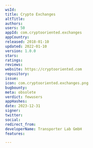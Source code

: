 ```yaml
---
wsId: 
title: Crypto Exchanges
altTitle: 
authors: 
users: 50
appId: com.cryptooriented.exchanges
appCountry: 
released: 2018-01-10
updated: 2022-01-10
version: 1.0.0
stars: 
ratings: 
reviews: 
website: https://cryptooriented.com
repository: 
issue: 
icon: com.cryptooriented.exchanges.png
bugbounty: 
meta: obsolete
verdict: fewusers
appHashes: 
date: 2023-12-31
signer: 
twitter: 
social: 
redirect_from: 
developerName: Transporter Lab GmbH
features: 

---
```


